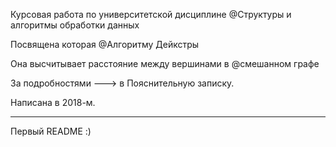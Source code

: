 Курсовая работа по университетской дисциплине @Структуры и алгоритмы обработки данных

Посвящена которая @Алгоритму Дейкстры

Она высчитывает расстояние между вершинами в @смешанном графе

За подробностями ---> в Пояснительную записку.

Написана в 2018-м.

___
Первый README :)